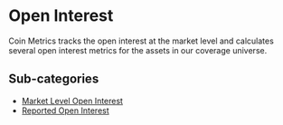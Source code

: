 # Open Interest

Coin Metrics tracks the open interest at the market level and calculates several open interest metrics for the assets in our coverage universe.

## Sub-categories
* [Market Level Open Interest](/market-open-interest.md)
* [Reported Open Interest](/open_interest_reported.md)